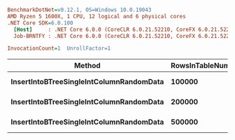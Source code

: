 ``` ini

BenchmarkDotNet=v0.12.1, OS=Windows 10.0.19043
AMD Ryzen 5 1600X, 1 CPU, 12 logical and 6 physical cores
.NET Core SDK=6.0.100
  [Host]     : .NET Core 6.0.0 (CoreCLR 6.0.21.52210, CoreFX 6.0.21.52210), X64 RyuJIT
  Job-BRNTFY : .NET Core 6.0.0 (CoreCLR 6.0.21.52210, CoreFX 6.0.21.52210), X64 RyuJIT

InvocationCount=1  UnrollFactor=1  

```
|                                   Method | RowsInTableNumber |       Mean |    Error |   StdDev |
|----------------------------------------- |------------------ |-----------:|---------:|---------:|
| **InsertIntoBTreeSingleIntColumnRandomData** |            **100000** |   **198.3 ms** |  **2.01 ms** |  **1.68 ms** |
| **InsertIntoBTreeSingleIntColumnRandomData** |            **200000** |   **478.0 ms** |  **3.87 ms** |  **3.62 ms** |
| **InsertIntoBTreeSingleIntColumnRandomData** |            **500000** | **1,422.7 ms** | **13.80 ms** | **11.53 ms** |
